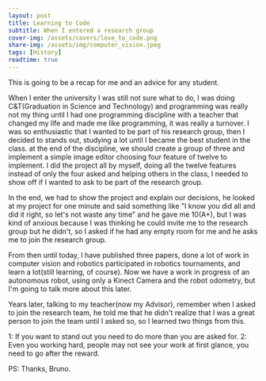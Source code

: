 ```yaml
---
layout: post
title: Learning to Code
subtitle: When I entered a research group
cover-img: /assets/covers/love_to_code.png
share-img: /assets/img/computer_vision.jpeg
tags: [History]
readtime: true
---
```


This is going to be a recap for me and an advice for any student.

When I enter the university I was still not sure what to do, I was doing C&T(Graduation in Science and Technology) and programming was really not my thing until I had one programming discipline with a teacher that changed my life and made me like programming, it was really a turnover. I was so enthusiastic that I wanted to be part of his research group, then I decided to stands out, studying a lot until I became the best student in the class. at the end of the discipline, we should create a group of three and implement a simple image editor choosing four feature of twelve to implement. I did the project all by myself, doing all the twelve features instead of only the four asked and helping others in the class, I needed to show off if I wanted to ask to be part of the research group.

In the end, we had to show the project and explain our decisions, he looked at my project for one minute and said something like "I know you did all and did it right, so let's not waste any time" and he gave me 10(A+), but I was kind of anxious because I was thinking he could invite me to the research group but he didn't, so I asked if he had any empty room for me and he asks me to join the research group.

From then until today, I have published three papers, done a lot of work in computer vision and robotics participated in robotics tournaments, and learn a lot(still learning, of course). Now we have a work in progress of an autonomous robot, using only a Kinect Camera and the robot odometry, but I'm going to talk more about this later.

Years later, talking to my teacher(now my Advisor), remember when I asked to join the research team, he told me that he didn't realize that I was a great person to join the team until I asked so, so I learned two things from this.

1: If you want to stand out you need to do more than you are asked for.
2: Even you working hard, people may not see your work at first glance, you need to go after the reward.

PS: Thanks, Bruno.
